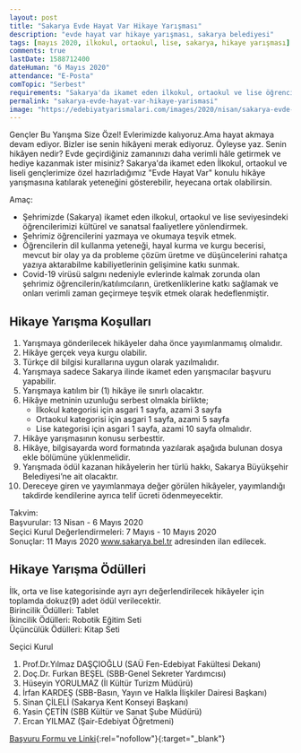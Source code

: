 ```yaml
---
layout: post
title: "Sakarya Evde Hayat Var Hikaye Yarışması"
description: "evde hayat var hikaye yarışması, sakarya belediyesi"
tags: [mayıs 2020, ilkokul, ortaokul, lise, sakarya, hikaye yarışması]
comments: true
lastDate: 1588712400    
dateHuman: "6 Mayıs 2020"
attendance: "E-Posta"
comTopic: "Serbest"
requirements: "Sakarya'da ikamet eden ilkokul, ortaokul ve lise öğrencileri katılabilir"
permalink: "sakarya-evde-hayat-var-hikaye-yarismasi"
image: "https://edebiyatyarismalari.com/images/2020/nisan/sakarya-evde-hayat-var-hikaye-yarismasi.jpg"
---
```


Gençler Bu Yarışma Size Özel!
Evlerimizde kalıyoruz.Ama hayat akmaya devam ediyor. Bizler ise senin hikâyeni merak ediyoruz. Öyleyse yaz. Senin hikâyen nedir?
Evde geçirdiğiniz zamanınızı daha verimli hâle getirmek ve hediye kazanmak ister misiniz?
Sakarya'da ikamet eden İlkokul, ortaokul ve liseli gençlerimize özel hazırladığımız "Evde Hayat Var" konulu hikâye yarışmasına katılarak yeteneğini gösterebilir, heyecana ortak olabilirsin.  
 
Amaç:  
- Şehrimizde (Sakarya) ikamet eden ilkokul, ortaokul ve lise seviyesindeki öğrencilerimizi kültürel ve sanatsal faaliyetlere yönlendirmek.
- Şehrimiz öğrencilerini yazmaya ve okumaya teşvik etmek.
- Öğrencilerin dil kullanma yeteneği, hayal kurma ve kurgu becerisi, mevcut bir olay ya da probleme çözüm üretme ve düşüncelerini rahatça yazıya aktarabilme kabiliyetlerinin gelişimine katkı sunmak.
- Covid-19 virüsü salgını nedeniyle evlerinde kalmak zorunda olan şehrimiz öğrencilerin/katılımcıların, üretkenliklerine katkı sağlamak ve onları verimli zaman geçirmeye teşvik etmek olarak hedeflenmiştir.

## Hikaye Yarışma Koşulları
1. Yarışmaya gönderilecek hikâyeler daha önce yayımlanmamış olmalıdır.
2. Hikâye gerçek veya kurgu olabilir.
3. Türkçe dil bilgisi kurallarına uygun olarak yazılmalıdır.
4. Yarışmaya sadece Sakarya ilinde ikamet eden yarışmacılar başvuru yapabilir. 
5. Yarışmaya katılım bir (1) hikâye ile sınırlı olacaktır.
6. Hikâye metninin uzunluğu serbest olmakla birlikte;
    - İlkokul kategorisi için asgari 1 sayfa, azami 3 sayfa
    - Ortaokul kategorisi için asgari 1 sayfa, azami 5 sayfa
    - Lise kategorisi için asgari 1 sayfa, azami 10 sayfa olmalıdır.
7. Hikâye yarışmasının konusu serbesttir. 
8. Hikâye, bilgisayarda word formatında yazılarak aşağıda bulunan dosya ekle bölümüne yüklenmelidir.
9. Yarışmada ödül kazanan hikâyelerin her türlü hakkı, Sakarya Büyükşehir Belediyesi’ne ait olacaktır.                   
10. Dereceye giren ve yayımlanmaya değer görülen hikâyeler, yayımlandığı takdirde kendilerine ayrıca telif ücreti ödenmeyecektir.

Takvim:  
Başvurular: 13 Nisan - 6 Mayıs 2020  
Seçici Kurul Değerlendirmeleri: 7 Mayıs - 10 Mayıs 2020  
Sonuçlar: 11 Mayıs 2020 www.sakarya.bel.tr adresinden ilan edilecek.  

## Hikaye Yarışma Ödülleri
İlk, orta ve lise kategorisinde ayrı ayrı değerlendirilecek hikâyeler için toplamda dokuz(9) adet ödül verilecektir.  
Birincilik Ödülleri: Tablet   
İkincilik  Ödülleri: Robotik Eğitim Seti  
Üçüncülük  Ödülleri: Kitap Seti  

Seçici Kurul  
1. Prof.Dr.Yılmaz DAŞÇIOĞLU (SAÜ Fen-Edebiyat Fakültesi Dekanı)
2. Doç.Dr. Furkan BEŞEL (SBB-Genel Sekreter Yardımcısı)
3. Hüseyin YORULMAZ (İl Kültür Turizm Müdürü)
4. İrfan KARDEŞ (SBB-Basın, Yayın ve Halkla İlişkiler Dairesi Başkanı)
5. Sinan ÇİLELİ (Sakarya Kent Konseyi Başkanı)
6. Yasin ÇETİN (SBB Kültür ve Sanat Şube Müdürü)
7. Ercan YILMAZ (Şair-Edebiyat Öğretmeni)

[Başvuru Formu ve Linki](https://docs.google.com/forms/d/e/1FAIpQLSeo2njLTev-Eb0_XdyNCtKY_3FnMAGGYThOYvKOJZNxYfMFqg/viewform?ref=edebiyatyarismalari.com){:rel="nofollow"}{:target="_blank"}

